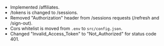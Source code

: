 - Implemented /affiliates.
- /tokens is changed to /sessions.
- Removed "Authorization" header from /sessions requests (/refresh and /sign-out).
- Cors whitelist is moved from `.env` to `src/config.json`.
- Changed "Invalid_Access_Token" to "Not_Authorized" for status code 401.